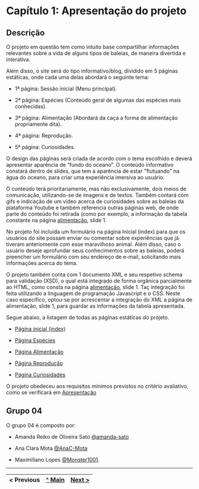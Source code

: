 # Capítulo 1: Apresentação do projeto

## Descrição

 O projeto em questão tem como intuito base compartilhar informações relevantes sobre a vida de alguns tipos de baleias, de maneira divertida e interativa. 

Além disso, o site será do tipo informativo/blog, dividido em 5 páginas estáticas, onde cada uma delas abordará o seguinte tema: 

-  1ª página: Sessão inicial (Menu principal).

-  2ª página: Espécies (Conteúdo geral de algumas das espécies mais conhecidas).
  
-  3ª página: Alimentação (Abordará da caça a forma de alimentação propriamente dita).
  
-  4ª página: Reprodução.
  
-  5ª página: Curiosidades.

O design das páginas será criada de acordo com o tema escolhido e deverá apresentar aparência de “fundo do oceano”. O conteúdo informativo constará dentro de slides, que tem a aparência de estar "flutuando" na água do oceano, para criar uma experiência imersiva ao usuário. 

O conteúdo terá prioritariamente, mas não exclusivamente, dois meios de comunicação, utilizando-se de imagens e de textos. Também contará com gifs e indicação de um vídeo acerca de curiosidades sobre as baleias da plataforma Youtube e também referencia outras páginas web, de onde parte do conteúdo foi retirada (como por exemplo, a informação da tabela constante na página [alimentação](https://tiwm22-ti-g04.netlify.app/pages/alimentacao.html), slide 1. 

No projeto foi incluida um formulário na página Inicial (index) para que os usuários do site possam enviar ou comentar sobre experiências que já tiveram anteriomente com esse maravilhoso animal. Além disso, caso o usuário deseje aprofundar seus conhecimentos sobre as baleias, poderá preencher um formulário com seu endereço de e-mail, solicitando mais informações acerca do tema. 

O projeto também conta com 1 documento XML e seu respetivo schema para validação (XSD), o qual está integrado de forma orgânica parcialmente ao HTML, como consta na página [alimentação](https://tiwm22-ti-g04.netlify.app/pages/alimentacao.html), slide 1. Taç integração foi feita utilizando a linguagem de programação Javascript e o CSS. Neste caso específico, optou-se por acrescentar a integração do XML a página de alimentação, slide 1, para guardar as informações da tabela apresentada. 

Segue abaixo, a listagem de todas as páginas estáticas do projeto.

- [Página inicial (index)](https://tiwm22-ti-g04.netlify.app/index.html)

- [Página Espécies](https://tiwm22-ti-g04.netlify.app/pages/especies.html)

- [Página Alimentação](https://tiwm22-ti-g04.netlify.app/pages/alimentacao.html)

- [Página Reprodução](https://tiwm22-ti-g04.netlify.app/pages/reproducao.html)

- [Página Curiosidades](https://tiwm22-ti-g04.netlify.app/pages/curiosidades.html)


O projeto obedeceu aos requisitos mínimos previstos no critério avaliativo, como se verificará em [Apresentação](Apresenta%C3%A7%C3%A3o.md) 



## Grupo 04

O grupo 04 é composto por:

* Amanda Reiko de Oliveira Sato [@amanda-sato](https://github.com/amanda-sato)
  
* Ana Clara Mota [@AnaC-Mota](https://github.com/AnaC-Mota)
  
* Maximiliano Lopes [@Monster1001](https://github.com/Monster1001).



---

< Previous | [^ Main](../README.md) | [Next >](Protótipo_e_mapa_site.md)
:--- | :---: | ---: 